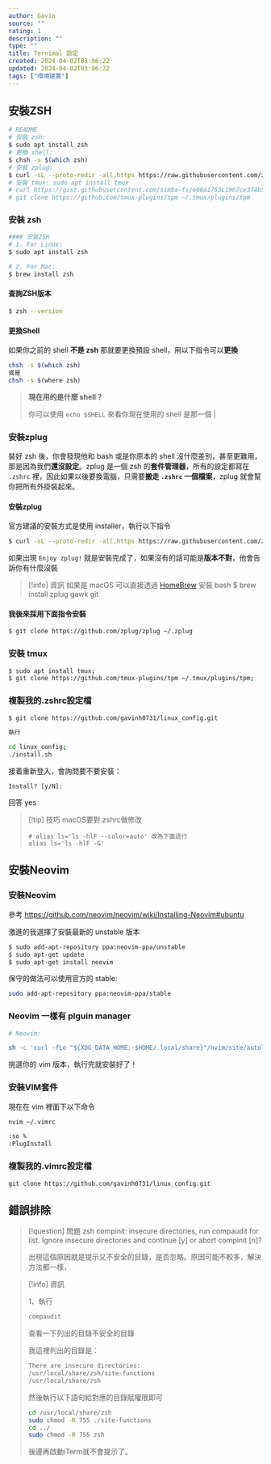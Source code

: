 ```yaml
---
author: Gavin
source: ""
rating: 1
description: ""
type: ""
title: Ternimal 設定
created: 2024-04-02T03:06:22
updated: 2024-04-02T03:06:22
tags: ["環境建置"]
---
```


## 安裝ZSH

```bash
# README
# 安裝 zsh: 
$ sudo apt install zsh
# 更換 shell: 
$ chsh -s $(which zsh)
# 安裝 zplug: 
$ curl -sL --proto-redir -all,https https://raw.githubusercontent.com/zplug/installer/master/installer.zsh | zsh
# 安裝 tmux: sudo apt install tmux
# curl https://gist.githubusercontent.com/simba-fs/e06a1763c1967ce3f4b5ef643db5e0b3/raw/2f28c62d01f419a390bfc0e66a974985bacdefa5/.tmux.conf > ~/.tmux.conf
# git clone https://github.com/tmux-plugins/tpm ~/.tmux/plugins/tpm
```

### 安裝 zsh
```bash
#### 安裝ZSH
# 1. For Linux: 
$ sudo apt install zsh

# 2. For Mac: 
$ brew install zsh
```

#### 查詢ZSH版本
```bash
$ zsh --version
```

#### 更換Shell
如果你之前的 shell **不是 zsh** 那就要更換預設 shell，用以下指令可以**更換**

```bash
chsh -s $(which zsh)
或是 
chsh -s $(where zsh)
```

> **現在用的是什麼 shell？**
>
> 你可以使用 `echo $SHELL` 來看你現在使用的 shell 是那一個 |

### 安裝zplug

裝好 zsh 後，你會發現他和 bash 或是你原本的 shell 沒什麼差別，甚至更難用，那是因為我們**還沒設定**。zplug 是一個 zsh 的**套件管理器**，所有的設定都寫在 `.zshrc` 裡，因此如果以後要換電腦，只需要**搬走 `.zshrc` 一個檔案**，zplug 就會幫你把所有外掛裝起來。

#### 安裝zplug
官方建議的安裝方式是使用 installer，執行以下指令

```bash
$ curl -sL --proto-redir -all,https https://raw.githubusercontent.com/zplug/installer/master/installer.zsh | zsh
```

如果出現 `Enjoy zplug!` 就是安裝完成了，如果沒有的話可能是**版本不對**，他會告訴你有什麼沒裝


> [!info] 資訊
> 如果是 macOS 可以直接透過 [HomeBrew](https://www.jkg.tw/?p=677) 安裝
> bash
$ brew install zplug gawk git

#### 我後來採用下面指令安裝
```bash
$ git clone https://github.com/zplug/zplug ~/.zplug
```

### 安裝 tmux
```bash
$ sudo apt install tmux;
$ git clone https://github.com/tmux-plugins/tpm ~/.tmux/plugins/tpm;
```

### 複製我的.zshrc設定檔
```bash
$ git clone https://github.com/gavinh0731/linux_config.git

執行

cd linux_config;
./install.sh
```

接着重新登入，會詢問要不要安裝：
```
Install? [y/N]:
```
回答 yes

> [!tip] 技巧
> macOS要對.zshrc做修改
> ```
> # alias ls='ls -hlF --color=auto' 改為下面這行
> alias ls='ls -hlF -G'
> ```

## 安裝Neovim
### 安裝Neovim
參考
https://github.com/neovim/neovim/wiki/Installing-Neovim#ubuntu

激進的我選擇了安裝最新的 unstable 版本

```bash
$ sudo add-apt-repository ppa:neovim-ppa/unstable
$ sudo apt-get update
$ sudo apt-get install neovim
```

保守的做法可以使用官方的 stable:

```bash
sudo add-apt-repository ppa:neovim-ppa/stable
```

### Neovim 一樣有 plguin manager

```bash
# Neovim:

sh -c 'curl -fLo "${XDG_DATA_HOME:-$HOME/.local/share}"/nvim/site/autoload/plug.vim --create-dirs https://raw.githubusercontent.com/junegunn/vim-plug/master/plug.vim'
```

挑選你的 vim 版本，執行完就安裝好了！

### 安裝VIM套件

現在在 vim 裡面下以下命令

```bash
nvim ~/.vimrc

:so %
:PlugInstall
```

### 複製我的.vimrc設定檔
```
git clone https://github.com/gavinh0731/linux_config.git
```


## 錯誤排除

> [!question] 問題
> zsh compinit: insecure directories, run compaudit for list.
> Ignore insecure directories and continue [y] or abort compinit [n]?
> 
> 出現這個原因就是提示又不安全的目錄，是否忽略。原因可能不較多，解決方法都一樣，

> [!info] 資訊
> 
> 1、執行
> ```bash
> compaudit
> ```
> 
> 查看一下列出的目錄不安全的目錄
> 
> 我這裡列出的目錄是：
> 
> ```bash
> There are insecure directories:
> /usr/local/share/zsh/site-functions
> /usr/local/share/zsh
> ```
> 
> 然後執行以下語句給對應的目錄賦權限即可
> 
> ```bash
> cd /usr/local/share/zsh
> sudo chmod -R 755 ./site-functions
> cd ../
> sudo chmod -R 755 zsh
> ```
> 
> 後邊再啟動iTerm就不會提示了。
